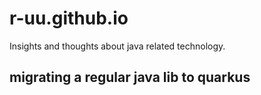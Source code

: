 # r-uu.github.io
Insights and thoughts about java related technology.
## migrating a regular java lib to quarkus
<!---have a look at [this](src/main/md/sandbox/quarkus/create.custom.extension/create.custom.extensions.md)--->